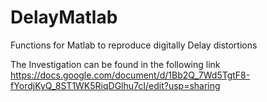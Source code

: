 # DelayMatlab
Functions for Matlab to reproduce digitally Delay distortions

The Investigation can be found in the following link
https://docs.google.com/document/d/1Bb2Q_7Wd5TgtF8-fYordjKyQ_8ST1WK5RiqDGlhu7cI/edit?usp=sharing
